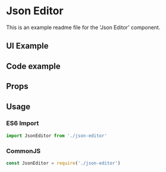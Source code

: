 # Json Editor

This is an example readme file for the 'Json Editor' component.

## UI Example

<!-- STORY -->

## Code example

<!-- SOURCE -->

## Props

<!-- PROPS -->

## Usage

### ES6 Import
```js
import JsonEditor from './json-editor'
```

### CommonJS

```js
const JsonEditor = require('./json-editor')
